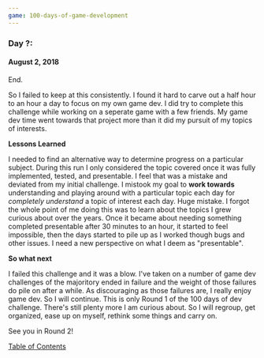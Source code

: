 ```yaml
---
game: 100-days-of-game-development
---
```

<a name="day-18"></a>
### Day ?: 
#### August 2, 2018 

End. 

So I failed to keep at this consistently. I found it hard to carve out a half hour to an hour a day to focus on my own game dev. I did try to complete this challenge while working on a seperate game with a few friends. My game dev time went towards that project more than it did my pursuit of my topics of interests. 

**Lessons Learned** 

I needed to find an alternative way to determine progress on a particular subject. During this run I only considered the topic covered once it was fully implemented, tested, and presentable. I feel that was a mistake and deviated from my initial challenge. I mistook my goal to **work towards** understanding and playing around with a particular topic each day for *completely understand* a topic of interest each day. Huge mistake. I forgot the whole point of me doing this was to learn about the topics I grew curious about over the years. Once it became about needing something completed presentable after 30 minutes to an hour, it started to feel impossible, then the days started to pile up as I worked though bugs and other issues. I need a new perspective on what I deem as "presentable". 

**So what next**

I failed this challenge and it was a blow. I've taken on a number of game dev challenges of the majoritory ended in failure and the weight of those failures do pile on after a while. As discouraging as those failures are, I really enjoy game dev. So I will continue. This is only Round 1 of the 100 days of dev challenge. There's still plenty more I am curious about. So I will regroup, get organized, ease up on myself, rethink some things and carry on. 

See you in Round 2!


[Table of Contents](#toc)